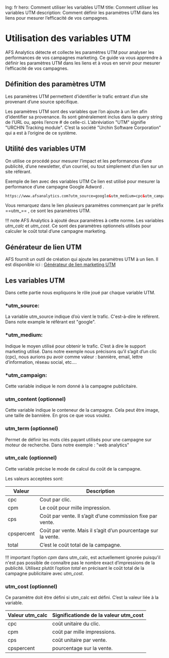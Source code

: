 lng: fr
hero: Comment utiliser les variables UTM
title: Comment utiliser les variables UTM
description: Comment définir les paramètres UTM dans les liens pour mesurer l’efficacité de vos campagnes. 

# Utilisation des variables UTM

AFS Analytics détecte et collecte les paramètres UTM pour analyser les performances de vos campagnes marketing. Ce guide va vous apprendre à définir les paramètres UTM dans les liens et à vous en servir pour mesurer l’efficacité de vos campagnes. 

## Définition des paramètres UTM

Les paramètres UTM permettent d’identifier le trafic entrant d’un site provenant d’une source spécifique. 

Les paramètres UTM sont des variables que l’on ajoute à un lien afin d’identifier sa provenance. Ils sont généralement inclus dans la query string de l’URL ou, après l’encre # de celle-ci. L’abréviation "UTM" signifie "URCHIN Tracking module". C’est la société "Urchin Software Corporation" qui a est à l’origine de ce système. 

## Utilité des variables UTM

On utilise ce procédé pour mesurer l’impact et les performances d’une publicité, d’une newsletter, d’un courriel, ou tout simplement d’un lien sur un site référant. 

Exemple de lien avec des variables UTM
Ce lien est utilisé pour mesurer la performance d’une campagne Google Adword . 

```html
https://www.afsanalytics.com?utm_source=google&utm_medium=cpc&utm_campaign=AFS%20Analytics%20January%202017&utm_term=Web%20Analytics&utm_content=text01&utm_calc=cpc&utm_cost=0.20
```

Vous remarquez dans le lien plusieurs paramètres commençant par le préfix ==utm_== , ce sont les paramètres UTM. 

!!! note 
    AFS Analytics à ajouté deux paramètres à cette norme. Les variables *utm_calc* et *utm_cost*. Ce sont des paramètres optionnels utilisés pour calculer le coût total d’une campagne marketing. 

## Générateur de lien UTM

AFS fournit un outil de création qui ajoute les paramètres UTM à un lien. 
Il est disponible ici : [Générateur de lien marketing UTM](https://www.afsanalytics.com/generateur-de-lien-marketing-utm.php)

## Les variables UTM

Dans cette partie nous expliquons le rôle joué par chaque variable UTM. 

### *utm_source:
La variable utm_source indique d’où vient le trafic. C'est-à-dire le référent. Dans note example le référant est "google". 

### *utm_medium:
Indique le moyen utilisé pour obtenir le trafic. C’est à dire le support marketing utilisé. Dans notre exemple nous précisons qu’il s’agit d’un clic (cpc), nous aurions pu avoir comme valeur : bannière, email, lettre d’information, réseau social, etc.… 

### *utm_campaign:
Cette variable indique le nom donné à la campagne publicitaire. 

### utm_content (optionnel)
Cette variable indique le conteneur de la campagne. Cela peut être image, une taille de bannière. En gros ce que vous voulez. 

### utm_term (optionnel)
Permet de définir les mots clés payant utilisés pour une campagne sur moteur de recherche. Dans notre exemple : "web analytics" 

### utm_calc (optionnel)
Cette variable précise le mode de calcul du coût de la campagne. 

Les valeurs acceptées sont:

|Valeur|Description
|---|---
|cpc| Cout par clic.
|cpm| Le coût pour mille impression. 
|cps| Coût par vente. Il s’agit d’une commission fixe par vente.
|cpspercent| Coût par vente. Mais il s’agit d’un pourcentage sur la vente.
|total| C’est le coût total de la campagne. 

!!! important
    l’option *cpm* dans utm_calc, est actuellement ignorée puisqu'il  n'est pas possible de connaître pas le nombre exact d’impressions de la publicité. Utilisez plutôt l’option *total* en précisant le coût total de la campagne publicitaire avec *utm_cost*. 



### utm_cost (optionnel)

Ce paramètre doit être défini si utm_calc est défini. C’est la valeur liée à la variable. 

| Valeur utm_calc |  Significationde de la valeur utm_cost
|---|---
|cpc | coût unitaire du clic. 
|cpm | coût par mille impressions. 
|cps | coût unitaire par vente. 
|cpspercent |pourcentage sur la vente. 
